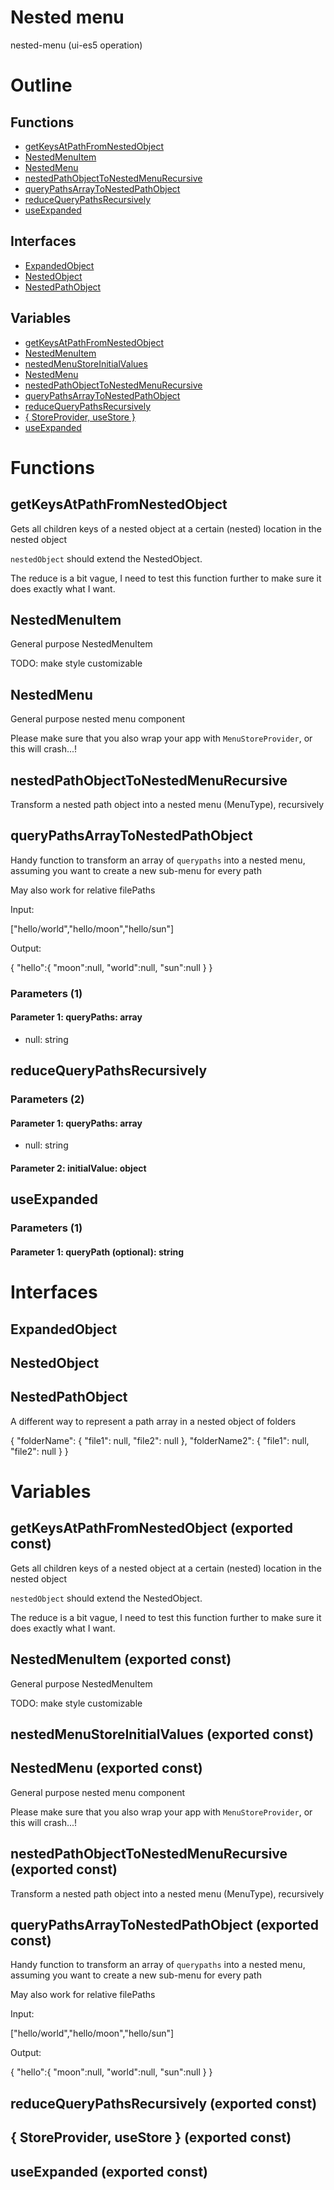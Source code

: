 # Nested menu

nested-menu (ui-es5 operation)



# Outline

## Functions

- [getKeysAtPathFromNestedObject](#getKeysAtPathFromNestedObject)
- [NestedMenuItem](#NestedMenuItem)
- [NestedMenu](#NestedMenu)
- [nestedPathObjectToNestedMenuRecursive](#nestedPathObjectToNestedMenuRecursive)
- [queryPathsArrayToNestedPathObject](#queryPathsArrayToNestedPathObject)
- [reduceQueryPathsRecursively](#reduceQueryPathsRecursively)
- [useExpanded](#useExpanded)

## Interfaces

- [ExpandedObject](#expandedobject)
- [NestedObject](#nestedobject)
- [NestedPathObject](#nestedpathobject)

## Variables

- [getKeysAtPathFromNestedObject](#getkeysatpathfromnestedobject)
- [NestedMenuItem](#nestedmenuitem)
- [nestedMenuStoreInitialValues](#nestedmenustoreinitialvalues)
- [NestedMenu](#nestedmenu)
- [nestedPathObjectToNestedMenuRecursive](#nestedpathobjecttonestedmenurecursive)
- [queryPathsArrayToNestedPathObject](#querypathsarraytonestedpathobject)
- [reduceQueryPathsRecursively](#reducequerypathsrecursively)
- [{ StoreProvider, useStore }](#storeprovider-usestore)
- [useExpanded](#useexpanded)



# Functions

## getKeysAtPathFromNestedObject

Gets all children keys of a nested object at a certain (nested) location in the nested object

`nestedObject` should extend the NestedObject.

The reduce is a bit vague, I need to  test this function further to make sure it does exactly what I want.




## NestedMenuItem

General purpose NestedMenuItem

TODO: make style customizable




## NestedMenu

General purpose nested menu component

Please make sure that you also wrap your app with `MenuStoreProvider`, or this will crash...!




## nestedPathObjectToNestedMenuRecursive

Transform a nested path object into a nested menu (MenuType), recursively




## queryPathsArrayToNestedPathObject

Handy function to transform an array of `querypaths` into a nested menu, assuming you want to create a new sub-menu for every path

May also work for relative filePaths

Input:

["hello/world","hello/moon","hello/sun"]

Output:

{
"hello":{
"moon":null,
"world":null,
"sun":null
}
}




### Parameters (1)

#### Parameter 1: queryPaths: array

- null: string






## reduceQueryPathsRecursively

### Parameters (2)

#### Parameter 1: queryPaths: array

- null: string






#### Parameter 2: initialValue: object

## useExpanded

### Parameters (1)

#### Parameter 1: queryPath (optional): string

# Interfaces

## ExpandedObject

## NestedObject

## NestedPathObject

A different way to represent a path array in a nested object of folders

{
"folderName": {
"file1": null,
"file2": null
},
"folderName2": {
"file1": null,
"file2": null
}
}







# Variables

## getKeysAtPathFromNestedObject (exported const)

Gets all children keys of a nested object at a certain (nested) location in the nested object

`nestedObject` should extend the NestedObject.

The reduce is a bit vague, I need to  test this function further to make sure it does exactly what I want.


## NestedMenuItem (exported const)

General purpose NestedMenuItem

TODO: make style customizable


## nestedMenuStoreInitialValues (exported const)

## NestedMenu (exported const)

General purpose nested menu component

Please make sure that you also wrap your app with `MenuStoreProvider`, or this will crash...!


## nestedPathObjectToNestedMenuRecursive (exported const)

Transform a nested path object into a nested menu (MenuType), recursively


## queryPathsArrayToNestedPathObject (exported const)

Handy function to transform an array of `querypaths` into a nested menu, assuming you want to create a new sub-menu for every path

May also work for relative filePaths

Input:

["hello/world","hello/moon","hello/sun"]

Output:

{
"hello":{
"moon":null,
"world":null,
"sun":null
}
}


## reduceQueryPathsRecursively (exported const)

## { StoreProvider, useStore } (exported const)

## useExpanded (exported const)

